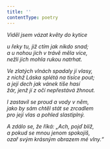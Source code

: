 ```yaml
---
title: ''
contentType: poetry
---
```


<section>

_Viděl jsem vázat květy do kytice_

_u řeky tu, již ctím jak nikdo snad;  
a u nohou jich v trávě měla více,  
nežli jich mohla rukou natrhat._

</section>

<section>

_Ve zlatých vlnách spadaly jí vlasy,  
z nichž Láska splétá na tisíce pout;  
a její dech jak vánek tiše hasí  
žár, jenž jí z očí nepřestává žhnout._

</section>

<section>

_I zastavil se proud a vody v něm,  
jako by sám chtěl stát se zrcadlem  
pro její vlas a pohled slastiplný._

</section>

<section>

_A zdálo se, že říká: „Ach, pojď blíž,  
a pokud se mnou jenom spokojíš,  
ozař svým krásným obrazem mé vlny.“_

</section>
